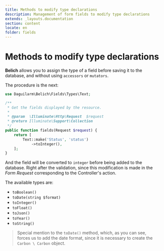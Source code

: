 ```yaml
---
title: Methods to modify type declarations
description: Management of form fields to modify type declarations
extends: _layouts.documentation
section: content
locate: en
folder: fields
---
```


# Methods to modify type declarations

**Belich** allows you to assign the type of a field before saving it to the database, and without using `accessors` or `mutators`.

The procedure is the next:

```php
use Daguilarm\Belich\Fields\Types\Text;

/**
 * Get the fields displayed by the resource.
 *
 * @param  \Illuminate\Http\Request  $request
 * @return Illuminate\Support\Collection
 */
public function fields(Request $request) {
    return [
        Text::make('Status', 'status')
            ->toInteger(),
    ];
}
```

And the field will be converted to `integer` before being added to the database. Right after the validation, since this modification is made in the *Form Request* corresponding to the Controller's action.

The available types are:

- `toBoolean()`
- `toDate(string $format)`
- `toInteger()`
- `toFloat()`
- `toJson()`
- `toYear()`
- `toString()`

>Special mention to the `toDate()` method, which, as you can see, forces us to add the date format, since it is necessary to create the `Carbon \ Carbon` object.
